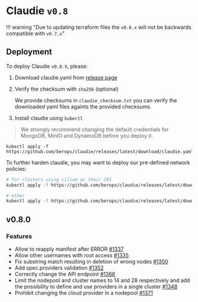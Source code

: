 # Claudie `v0.8`

!!! warning "Due to updating terraform files the `v0.8.x` will not be backwards compatible with `v0.7.x`"

## Deployment

To deploy Claudie `v0.8.X`, please:

1. Download claudie.yaml from [release page](https://github.com/berops/claudie/releases)

2. Verify the checksum with `sha256` (optional)

   We provide checksums in `claudie_checksum.txt` you can verify the downloaded yaml files againts the provided checksums.

3. Install claudie using `kubectl`

> We strongly recommend changing the default credentials for MongoDB, MinIO and DynamoDB before you deploy it.

```
kubectl apply -f https://github.com/berops/claudie/releases/latest/download/claudie.yaml
```

To further harden claudie, you may want to deploy our pre-defined network policies:
   ```bash
   # for clusters using cilium as their CNI
   kubectl apply -f https://github.com/berops/claudie/releases/latest/download/network-policy-cilium.yaml
   ```
   ```bash
   # other
   kubectl apply -f https://github.com/berops/claudie/releases/latest/download/network-policy.yaml
   ```


## v0.8.0

### Features

- Allow to reapply manifest after ERROR [#1337](https://github.com/berops/claudie/pull/1337)
- Allow other usernames with root access [#1335](https://github.com/berops/claudie/pull/1335)
- Fix substring match resulting in deletion of wrong nodes [#1350](https://github.com/berops/claudie/pull/1350)
- Add spec.providers validation [#1352](https://github.com/berops/claudie/pull/1352)
- Correctly change the API endpoint [#1366](https://github.com/berops/claudie/pull/1366)
- Limit the nodepool and cluster names to 14 and 28 respectively and add the possibility to define and use providers in a single cluster [#1348](https://github.com/berops/claudie/pull/1348)
- Prohibit changing the cloud provider in a nodepool [#1371](https://github.com/berops/claudie/pull/1371)
